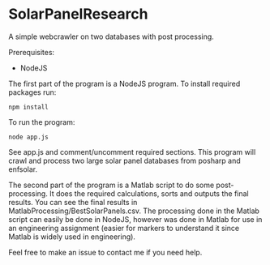 # SolarPanelResearch
A simple webcrawler on two databases with post processing.

Prerequisites:
* NodeJS

The first part of the program is a NodeJS program. To install required packages run:
```
npm install
```

To run the program:
```
node app.js
```

See app.js and comment/uncomment required sections.
This program will crawl and process two large solar panel databases from posharp and enfsolar.

The second part of the program is a Matlab script to do some post-processing. It does the required calculations, sorts and outputs the final results. You can see the final results in MatlabProcessing/BestSolarPanels.csv. The processing done in the Matlab script can easily be done in NodeJS, however was done in Matlab for use in an engineering assignment (easier for markers to understand it since Matlab is widely used in engineering).


Feel free to make an issue to contact me if you need help.
